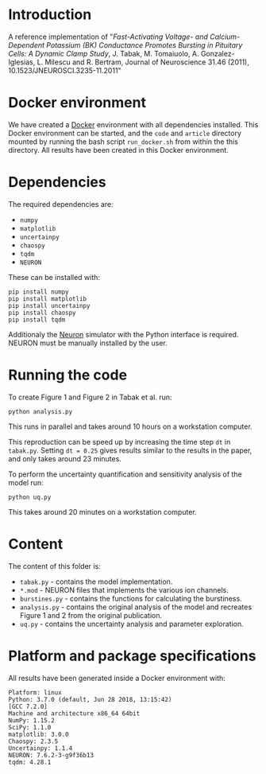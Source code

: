 # Introduction

A reference implementation of
"*Fast-Activating Voltage- and Calcium-Dependent Potassium (BK) Conductance
Promotes Bursting in Pituitary Cells: A Dynamic Clamp Study*,
J. Tabak, M. Tomaiuolo, A. Gonzalez-Iglesias,  L. Milescu and R. Bertram,
Journal of Neuroscience 31.46 (2011), 10.1523/JNEUROSCI.3235-11.2011"



# Docker environment

We have created a [Docker](https://www.docker.com/) environment
with all dependencies installed.
This Docker environment can be started, and the `code` and `article` directory mounted
by running the bash script `run_docker.sh` from within the this directory.
All results have been created in this Docker environment.


# Dependencies

The required dependencies are:

* `numpy`
* `matplotlib`
* `uncertainpy`
* `chaospy`
* `tqdm`
* `NEURON`

These can be installed with:

```
pip install numpy
pip install matplotlib
pip install uncertainpy
pip install chaospy
pip install tqdm
```

Additionaly the [Neuron](https://www.neuron.yale.edu/neuron/download) simulator
with the Python interface is required. NEURON must be manually installed
by the user.

# Running the code

To create Figure 1 and Figure 2 in Tabak et al. run:

```
python analysis.py
```

This runs in parallel and takes around 10 hours on a workstation computer.

This reproduction can be speed up by increasing the time step `dt` in `tabak.py`.
Setting `dt = 0.25` gives results similar to the results in the paper,
and only takes around 23 minutes.

To perform the uncertainty quantification and sensitivity analysis of the model
run:

```
python uq.py
```

This takes around 20 minutes on a workstation computer.

# Content

The content of this folder is:

* `tabak.py` - contains the model implementation.
* `*.mod` - NEURON files that implements the various ion channels.
* `burstines.py` - contains the functions for calculating the burstiness.
* `analysis.py` - contains the original analysis of the model and recreates Figure 1 and 2 from the original publication.
* `uq.py` - contains the uncertainty analysis and parameter exploration.


# Platform and package specifications

All results have been generated inside a Docker environment with:

```
Platform: linux
Python: 3.7.0 (default, Jun 28 2018, 13:15:42)
[GCC 7.2.0]
Machine and architecture x86_64 64bit
NumPy: 1.15.2
SciPy: 1.1.0
matplotlib: 3.0.0
Chaospy: 2.3.5
Uncertainpy: 1.1.4
NEURON: 7.6.2-3-g9f36b13
tqdm: 4.28.1
```